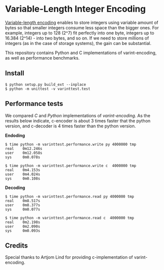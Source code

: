 # Variable-Length Integer Encoding

[Variable-length encoding](https://en.wikipedia.org/wiki/Variable-length_quantity) enables to store
integers using variable amount of bytes so that smaller integers consume less space than the bigger ones.
For example, integers up to 128 (2^7) fit perfectly into one byte, integers up to 16.384 (2^14) - into two bytes, and so on.
If we need to store millions of integers (as in the case of storage systems), the gain can be substantial.

This repository contains Python and C implementations of varint-encoding, as well as performance benchmarks.


## Install

    $ python setup.py build_ext --inplace
    $ python -m unittest -v varinttest.test

## Performance tests
We compared *C* and *Python* implementations of *varint-encoding*.
As the results below indicate, c-encoder is about 3 times faster that the python version, and c-decoder is 4 times faster than the python version.

**Endoding**

    $ time python -m varinttest.performance.write py 4000000 tmp
    real    0m12.246s
    user    0m12.058s
    sys     0m0.078s

    $ time python -m varinttest.performance.write c  4000000 tmp
    real    0m4.153s
    user    0m4.024s
    sys     0m0.108s

**Decoding**

    $ time python -m varinttest.performance.read py 4000000 tmp
    real    0m8.517s
    user    0m8.377s
    sys     0m0.077s

    $ time python -m varinttest.performance.read c  4000000 tmp
    real    0m2.198s
    user    0m2.090s
    sys     0m0.093s

## Credits
Special thanks to Artjom Lind for providing c-implementation of varint-encoding.